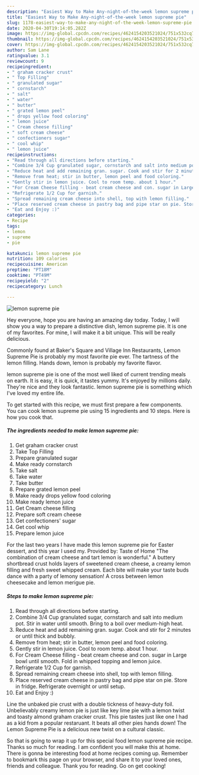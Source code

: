```yaml
---
description: "Easiest Way to Make Any-night-of-the-week lemon supreme pie"
title: "Easiest Way to Make Any-night-of-the-week lemon supreme pie"
slug: 1178-easiest-way-to-make-any-night-of-the-week-lemon-supreme-pie
date: 2020-04-30T19:14:05.282Z
image: https://img-global.cpcdn.com/recipes/4624154203521024/751x532cq70/lemon-supreme-pie-recipe-main-photo.jpg
thumbnail: https://img-global.cpcdn.com/recipes/4624154203521024/751x532cq70/lemon-supreme-pie-recipe-main-photo.jpg
cover: https://img-global.cpcdn.com/recipes/4624154203521024/751x532cq70/lemon-supreme-pie-recipe-main-photo.jpg
author: Sam Lane
ratingvalue: 3.1
reviewcount: 9
recipeingredient:
- " graham cracker crust"
- " Top Filling"
- " granulated sugar"
- " cornstarch"
- " salt"
- " water"
- " butter"
- " grated lemon peel"
- " drops yellow food coloring"
- " lemon juice"
- " Cream cheese filling"
- " soft cream cheese"
- " confectioners sugar"
- " cool whip"
- " lemon juice"
recipeinstructions:
- "Read through all directions before starting."
- "Combine 3/4 Cup granulated sugar, cornstarch and salt into medium pot. Stir in water until smooth. Bring to a boil over medium-high heat."
- "Reduce heat and add remaining gran. sugar. Cook and stir for 2 minutes or until thick and bubbly."
- "Remove from heat; stir in butter, lemon peel and food coloring."
- "Gently stir in lemon juice. Cool to room temp. about 1 hour."
- "For Cream Cheese filling - beat cream cheese and con. sugar in Large bowl until smooth. Fold in whipped topping and lemon juice."
- "Refrigerate 1/2 Cup for garnish."
- "Spread remaining cream cheese into shell, top with lemon filling."
- "Place reserved cream cheese in pastry bag and pipe star on pie. Store in fridge. Refrigerate overnight or until setup."
- "Eat and Enjoy :)"
categories:
- Recipe
tags:
- lemon
- supreme
- pie

katakunci: lemon supreme pie 
nutrition: 109 calories
recipecuisine: American
preptime: "PT18M"
cooktime: "PT49M"
recipeyield: "2"
recipecategory: Lunch

---
```



![lemon supreme pie](https://img-global.cpcdn.com/recipes/4624154203521024/751x532cq70/lemon-supreme-pie-recipe-main-photo.jpg)

Hey everyone, hope you are having an amazing day today. Today, I will show you a way to prepare a distinctive dish, lemon supreme pie. It is one of my favorites. For mine, I will make it a bit unique. This will be really delicious.

Commonly found at Baker&#39;s Square and Village Inn Restaurants, Lemon Supreme Pie is probably my most favorite pie ever. The tartness of the lemon filling. Hands down, lemon is probably my favorite flavor.

lemon supreme pie is one of the most well liked of current trending meals on earth. It is easy, it is quick, it tastes yummy. It's enjoyed by millions daily. They're nice and they look fantastic. lemon supreme pie is something which I've loved my entire life.


To get started with this recipe, we must first prepare a few components. You can cook lemon supreme pie using 15 ingredients and 10 steps. Here is how you cook that.

<!--inarticleads1-->

##### The ingredients needed to make lemon supreme pie:

1. Get  graham cracker crust
1. Take  Top Filling
1. Prepare  granulated sugar
1. Make ready  cornstarch
1. Take  salt
1. Take  water
1. Take  butter
1. Prepare  grated lemon peel
1. Make ready  drops yellow food coloring
1. Make ready  lemon juice
1. Get  Cream cheese filling
1. Prepare  soft cream cheese
1. Get  confectioners&#39; sugar
1. Get  cool whip
1. Prepare  lemon juice


For the last two years I have made this lemon supreme pie for Easter dessert, and this year I used my. Provided by: Taste of Home &#34;The combination of cream cheese and tart lemon is wonderful.&#34; A buttery shortbread crust holds layers of sweetened cream cheese, a creamy lemon filling and fresh sweet whipped cream. Each bite will make your taste buds dance with a party of lemony sensation! A cross between lemon cheesecake and lemon merigue pie. 

<!--inarticleads2-->

##### Steps to make lemon supreme pie:

1. Read through all directions before starting.
1. Combine 3/4 Cup granulated sugar, cornstarch and salt into medium pot. Stir in water until smooth. Bring to a boil over medium-high heat.
1. Reduce heat and add remaining gran. sugar. Cook and stir for 2 minutes or until thick and bubbly.
1. Remove from heat; stir in butter, lemon peel and food coloring.
1. Gently stir in lemon juice. Cool to room temp. about 1 hour.
1. For Cream Cheese filling - beat cream cheese and con. sugar in Large bowl until smooth. Fold in whipped topping and lemon juice.
1. Refrigerate 1/2 Cup for garnish.
1. Spread remaining cream cheese into shell, top with lemon filling.
1. Place reserved cream cheese in pastry bag and pipe star on pie. Store in fridge. Refrigerate overnight or until setup.
1. Eat and Enjoy :)


Line the unbaked pie crust with a double tickness of heavy-duty foil. Unbelievably creamy lemon pie is just like key lime pie with a lemon twist and toasty almond graham cracker crust. This pie tastes just like one I had as a kid from a popular restaruant. It beats all other pies hands down! The Lemon Supreme Pie is a delicious new twist on a cultural classic. 

So that is going to wrap it up for this special food lemon supreme pie recipe. Thanks so much for reading. I am confident you will make this at home. There is gonna be interesting food at home recipes coming up. Remember to bookmark this page on your browser, and share it to your loved ones, friends and colleague. Thank you for reading. Go on get cooking!
